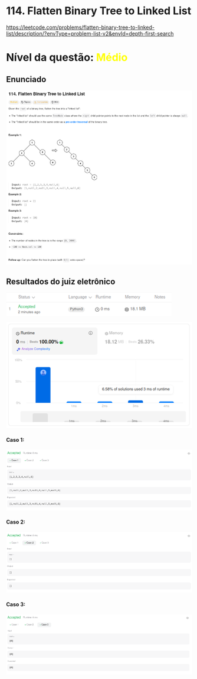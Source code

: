 # 114. Flatten Binary Tree to Linked List

https://leetcode.com/problems/flatten-binary-tree-to-linked-list/description/?envType=problem-list-v2&envId=depth-first-search

# Nível da questão:  <span style="color: yellow;">Médio</span>

## Enunciado

![](/Assets/Q2/Q2_enunciado.png)

## Resultados do juiz eletrônico
![](/Assets/Q2/Q2_resultado.png)

![](/Assets/Q2/Q2_status.png)

#### Caso 1:
![](/Assets/Q2/Q2_case1.png)

#### Caso 2:
![](/Assets/Q2/Q2_case2.png)

#### Caso 3:
![](/Assets/Q2/Q2_case3.png)